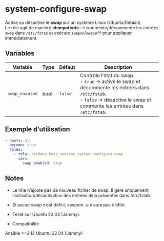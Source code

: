 # system-configure-swap

Active ou désactive le **swap** sur un système Linux (Ubuntu/Debian).  
Le rôle agit de manière **idempotente** : il commente/décommente les entrées `swap` dans `/etc/fstab` et exécute `swapon`/`swapoff` pour appliquer immédiatement.

## Variables

| Variable       | Type  | Défaut | Description |
|----------------|-------|--------|-------------|
| `swap_enabled` | bool  | `false` | Contrôle l'état du swap. <br> - `true` → active le swap et décommente les entrées dans `/etc/fstab`. <br> - `false` → désactive le swap et commente les entrées dans `/etc/fstab`. |

## Exemple d’utilisation

```yaml
- hosts: all
  become: true
  roles:
    - role: rridane.base_systems.system-configure-swap
      vars:
        swap_enabled: true
```

## Notes

- Le rôle n’ajoute pas de nouveau fichier de swap. Il gère uniquement l’activation/désactivation des entrées déjà présentes dans /etc/fstab.

- Si aucun swap n’est défini, swapon -a n’aura pas d’effet.

- Testé sur Ubuntu 22.04 (Jammy).

- Compatibilité

Ansible >=2.12
Ubuntu 22.04 (Jammy)